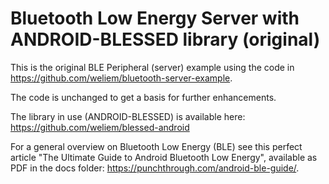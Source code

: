 # Bluetooth Low Energy Server with ANDROID-BLESSED library (original)

This is the original BLE Peripheral (server) example using the code in  
https://github.com/weliem/bluetooth-server-example.

The code is unchanged to get a basis for further enhancements.

The library in use (ANDROID-BLESSED) is available here: 
https://github.com/weliem/blessed-android

For a general overview on Bluetooth Low Energy (BLE) see this perfect article "The Ultimate Guide to Android Bluetooth Low Energy", 
available as PDF in the docs folder: https://punchthrough.com/android-ble-guide/.


